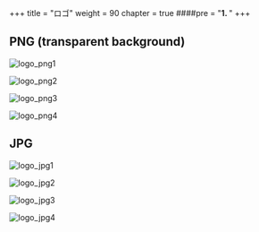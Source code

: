 +++
title = "ロゴ"
weight = 90
chapter = true
####pre = "<b>1. </b>"
+++

## PNG (transparent background)

![logo_png1](/images/logo/cryspy_fix-01.png?width=20vw&classes=border,shadow)

![logo_png2](/images/logo/cryspy_fix-02.png?width=20vw&classes=border,shadow)

![logo_png3](/images/logo/cryspy_fix-03.png?width=20vw&classes=border,shadow)

![logo_png4](/images/logo/cryspy_fix-04.png?width=20vw&classes=border,shadow)



## JPG

![logo_jpg1](/images/logo/cryspy_fix-01.jpg?width=20vw&classes=border,shadow)

![logo_jpg2](/images/logo/cryspy_fix-02.jpg?width=20vw&classes=border,shadow)

![logo_jpg3](/images/logo/cryspy_fix-03.jpg?width=20vw&classes=border,shadow)

![logo_jpg4](/images/logo/cryspy_fix-04.jpg?width=20vw&classes=border,shadow)
